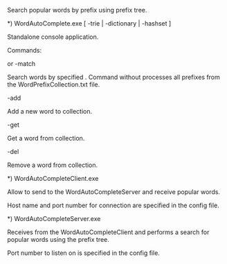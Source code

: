 ﻿
Search popular words by prefix using prefix tree.

*) WordAutoComplete.exe [ -trie | -dictionary | -hashset ]

Standalone console application.

Commands:

  <prefix>
or
  -match <prefix>

  Search words by specified <prefix>. Command without <prefix> processes all prefixes from the WordPrefixCollection.txt file.

  -add <word> <count>

  Add a new word to collection.

  -get <word>

  Get a word from collection.

  -del <word>

  Remove a word from collection.

*) WordAutoCompleteClient.exe

Allow to send <prefix> to the WordAutoCompleteServer and receive popular words.

Host name and port number for connection are specified in the config file.

*) WordAutoCompleteServer.exe

Receives <prefix> from the WordAutoCompleteClient and performs a search for popular words using the prefix tree.

Port number to listen on is specified in the config file.
